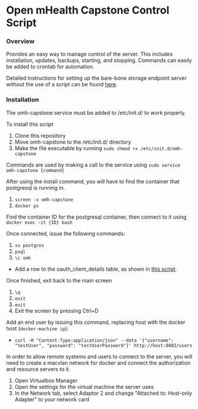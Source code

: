 # Open mHealth Capstone Control Script

### Overview

Provides an easy way to manage control of the server. This includes installation, updates, backups, starting, and stopping.
Commands can easily be added to crontab for automation.

Detailed instructions for setting up the bare-bone storage endpoint server without the use of a script can be found [here](https://github.com/openmhealth/omh-dsu-ri).

### Installation

The omh-capstone service must be added to /etc/init.d/ to work properly.

To install this script

1. Clone this repository
1. Move omh-capstone to the /etc/init.d/ directory
1. Make the file executable by running `sudo chmod +x /etc/init.d/omh-capstone`

Commands are used by making a call to the service using `sudo service omh-capstone {command}`

After using the install command, you will have to find the container that postgresql is running in.

1. `screen -x omh-capstone`
1. `docker ps`

Find the container ID for the postgresql container, then connect to it using `docker exec -it {ID} bash`

Once connected, issue the following commands:

1. `su postgres`
1. `psql`
1. `\c omh`
  * Add a row to the oauth_client_details table, as shown in [this script](https://github.com/openmhealth/omh-dsu-ri/blob/master/resources/rdbms/common/oauth2-sample-data.sql).

Once finished, exit back to the main screen

1. `\q`
1. `exit`
1. `exit`
1. Exit the screen by pressing Ctrl+D

Add an end user by issuing this command, replacing host with the docker host (`docker-machine ip`):

* `curl -H "Content-Type:application/json" --data '{"username": "testUser", "password": "testUserPassword"}' http://host:8082/users`

In order to allow remote systems and users to connect to the server, you will need to create a macvlan network for docker and connect the authorization and resource servers to it.

1. Open Virtualbox Manager
1. Open the settings for the virtual machine the server uses
1. In the Network tab, select Adaptor 2 and change "Attached to: Host-only Adapter" to your network card
